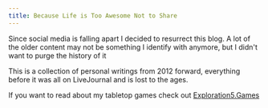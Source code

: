 ```yaml
---
title: Because Life is Too Awesome Not to Share
---
```


Since social media is falling apart I decided to resurrect this blog. A lot of the older content may not be something I identify with anymore, but I didn't want to purge the history of it

This is a collection of personal writings from 2012 forward, everything before it was all on LiveJournal and is lost to the ages.

If you want to read about my tabletop games check out [Exploration5.Games](https://exploration5.games)
